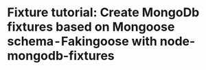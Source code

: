 # Fixture tutorial: Create MongoDb fixtures based on Mongoose schema - Fakingoose with node-mongodb-fixtures